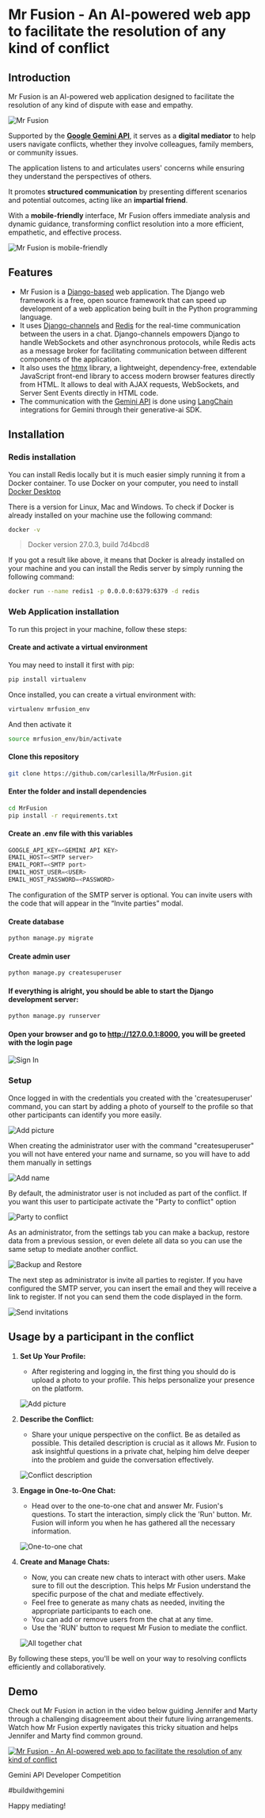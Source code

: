 # Mr Fusion - An AI-powered web app to facilitate the resolution of any kind of conflict

## Introduction

Mr Fusion is an AI-powered web application designed to facilitate the resolution of any kind of dispute with ease and empathy.

![Mr Fusion](/images/mrfusion.gif)

Supported by the **[Google Gemini API](https://ai.google.dev/)**, it serves as a **digital mediator** to help users navigate conflicts, whether they involve colleagues, family members, or community issues. 

The application listens to and articulates users' concerns while ensuring they understand the perspectives of others. 

It promotes **structured communication** by presenting different scenarios and potential outcomes, acting like an **impartial friend**. 

With a **mobile-friendly** interface, Mr Fusion offers immediate analysis and dynamic guidance, transforming conflict resolution into a more efficient, empathetic, and effective process.

![Mr Fusion is mobile-friendly](/images/mobile_friendly.gif)

## Features
- Mr Fusion is a [Django-based](https://www.djangoproject.com/) web application. The Django web framework is a free, open source framework that can speed up development of a web application being built in the Python programming language.
- It uses [Django-channels](https://channels.readthedocs.io/en/latest/) and [Redis](https://redis.io) for the real-time communication between the users in a chat. Django-channels empowers Django to handle WebSockets and other asynchronous protocols, while Redis acts as a message broker for facilitating communication between different components of the application.
- It also uses the [htmx](https://htmx.org/) library, a lightweight, dependency-free, extendable JavaScript front-end library to access modern browser features directly from HTML. It allows to deal with AJAX requests, WebSockets, and Server Sent Events directly in HTML code.
- The communication with the [Gemini API](https://ai.google.dev/) is done using [LangChain](https://www.langchain.com/) integrations for Gemini through their generative-ai SDK.

## Installation

### Redis installation

You can install Redis locally but it is much easier simply running it from a Docker container. To use Docker on your computer, you need to install [Docker Desktop](https://www.docker.com/products/docker-desktop/)

There is a version for Linux, Mac and Windows. To check if Docker is already installed on your machine use the following command:

```bash
docker -v
```

> Docker version 27.0.3, build 7d4bcd8

If you got a result like above, it means that Docker is already installed on your machine and you can install the Redis server by simply running the following command:

```bash
docker run --name redis1 -p 0.0.0.0:6379:6379 -d redis
```

### Web Application installation

To run this project in your machine, follow these steps:

#### Create and activate a virtual environment

You may need to install it first with pip:
```bash
pip install virtualenv
```

Once installed, you can create a virtual environment with:
```bash
virtualenv mrfusion_env
```

And then activate it
```bash
source mrfusion_env/bin/activate
```

#### Clone this repository

```bash
git clone https://github.com/carlesilla/MrFusion.git
```
#### Enter the folder and install dependencies

```bash
cd MrFusion
pip install -r requirements.txt
```

#### Create an .env file with this variables

```python
GOOGLE_API_KEY=<GEMINI API KEY>
EMAIL_HOST=<SMTP server>
EMAIL_PORT=<SMTP port>
EMAIL_HOST_USER=<USER>
EMAIL_HOST_PASSWORD=<PASSWORD>
```
The configuration of the SMTP server is optional. You can invite users with the code that will appear in the “Invite parties” modal.


#### Create database

```bash
python manage.py migrate
```

#### Create admin user

```bash
python manage.py createsuperuser
```

#### If everything is alright, you should be able to start the Django development server:

```bash
python manage.py runserver
```

#### Open your browser and go to http://127.0.0.1:8000, you will be greeted with the login page

![Sign In](/images/sign_in.png)

### Setup

Once logged in with the credentials you created with the 'createsuperuser' command, you can start by adding a photo of yourself to the profile so that other participants can identify you more easily.

![Add picture](/images/add_picture.gif)

When creating the administrator user with the command "createsuperuser" you will not have entered your name and surname, so you will have to add them manually in settings

![Add name](/images/add_name.gif)

By default, the administrator user is not included as part of the conflict. If you want this user to participate activate the "Party to conflict" option

![Party to conflict](/images/party_to_conflict.png)

As an administrator, from the settings tab you can make a backup, restore data from a previous session, or even delete all data so you can use the same setup to mediate another conflict.

![Backup and Restore](/images/backup_and_restore.png)

The next step as administrator is invite all parties to register. If you have configured the SMTP server, you can insert the email and they will receive a link to register. If not you can send them the code displayed in the form.

![Send invitations](/images/invite_parties.gif)

## Usage by a participant in the conflict

1. **Set Up Your Profile:**
   - After registering and logging in, the first thing you should do is upload a photo to your profile. This helps personalize your presence on the platform.

   ![Add picture](/images/add_picture.gif)

2. **Describe the Conflict:**
   - Share your unique perspective on the conflict. Be as detailed as possible. This detailed description is crucial as it allows Mr. Fusion to ask insightful questions in a private chat, helping him delve deeper into the problem and guide the conversation effectively.

   ![Conflict description](/images/conflict_description.gif)

3. **Engage in One-to-One Chat:**
   - Head over to the one-to-one chat and answer Mr. Fusion's questions. To start the interaction, simply click the 'Run' button. Mr. Fusion will inform you when he has gathered all the necessary information.

   ![One-to-one chat](/images/one-to-one_chat_marty.gif)

4. **Create and Manage Chats:**
   - Now, you can create new chats to interact with other users. Make sure to fill out the description. This helps Mr Fusion understand the specific purpose of the chat and mediate effectively.
   - Feel free to generate as many chats as needed, inviting the appropriate participants to each one.
   - You can add or remove users from the chat at any time.
   - Use the 'RUN' button to request Mr Fusion to mediate the conflict.

   ![All together chat](/images/all_together_chat_marty.gif)


By following these steps, you'll be well on your way to resolving conflicts efficiently and collaboratively. 

## Demo

Check out Mr Fusion in action in the video below guiding Jennifer and Marty through a challenging disagreement about their future living arrangements. Watch how Mr Fusion expertly navigates this tricky situation and helps Jennifer and Marty find common ground.

[![Mr Fusion - An AI-powered web app to facilitate the resolution of any kind of conflict](https://img.youtube.com/vi/umKdTxb37r4/0.jpg)](https://www.youtube.com/watch?v=umKdTxb37r4)

Gemini API Developer Competition

#buildwithgemini 


Happy mediating!